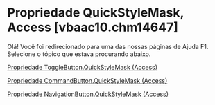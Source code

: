 
# Propriedade QuickStyleMask, Access [vbaac10.chm14647]

Olá! Você foi redirecionado para uma das nossas páginas de Ajuda F1. Selecione o tópico que estava procurando abaixo.

[Propriedade ToggleButton.QuickStyleMask (Access)](http://msdn.microsoft.com/library/7f3e65d9-44e8-289a-2123-093aed70650c%28Office.15%29.aspx)

[Propriedade CommandButton.QuickStyleMask (Access)](http://msdn.microsoft.com/library/c0661897-d71c-8c3e-b18d-1100a24ed6a2%28Office.15%29.aspx)

[Propriedade NavigationButton.QuickStyleMask (Access)](http://msdn.microsoft.com/library/d7a5e454-399b-090c-46d9-add8ad13ff0f%28Office.15%29.aspx)
